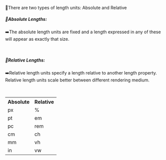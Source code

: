 🔗There are two types of length units: Absolute and Relative

<h5>🔗Absolute Lengths:</h5>
<p>➡️The absolute length units are fixed and a length expressed in any of these will appear as exactly that size.</p>

<br>

<h5>🔗Relative Lengths:</h5>
<p>➡️Relative length units specify a length relative to another length property. Relative length units scale better between different rendering medium.</p>

<br>

<table>
    <tr><th>Absolute</th><th>Relative</th></tr>
    <tr><td>px</td><td>%</td></tr>
    <tr><td>pt</td><td>em</td></tr>
    <tr><td>pc</td><td>rem</td></tr>
    <tr><td>cm</td><td>ch</td></tr>
    <tr><td>mm</td><td>vh</td></tr>
    <tr><td>in</td><td>vw</td></tr>
</table>
